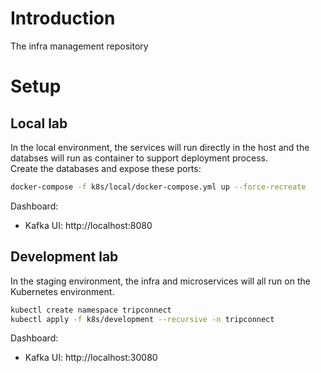 # Introduction
The infra management repository
# Setup
## Local lab
In the local environment, the services will run directly in the host and the databses will run as container to support deployment process.  
Create the databases and expose these ports:
```sh
docker-compose -f k8s/local/docker-compose.yml up --force-recreate
```
Dashboard:  
- Kafka UI: http://localhost:8080
## Development lab
In the staging environment, the infra and microservices will all run on the Kubernetes environment.
```sh
kubectl create namespace tripconnect
kubectl apply -f k8s/development --recursive -n tripconnect
```
Dashboard:  
- Kafka UI: http://localhost:30080
